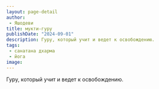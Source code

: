 ```yaml
---
layout: page-detail
author:
 - Яшодеви
title: мукти-гуру
publishDate: "2024-09-01"
description: Гуру, который учит и ведет к освобождению.
tags:
 - санатана дхарма
 - йога
image: 
---
```


Гуру, который учит и ведет к освобождению.

